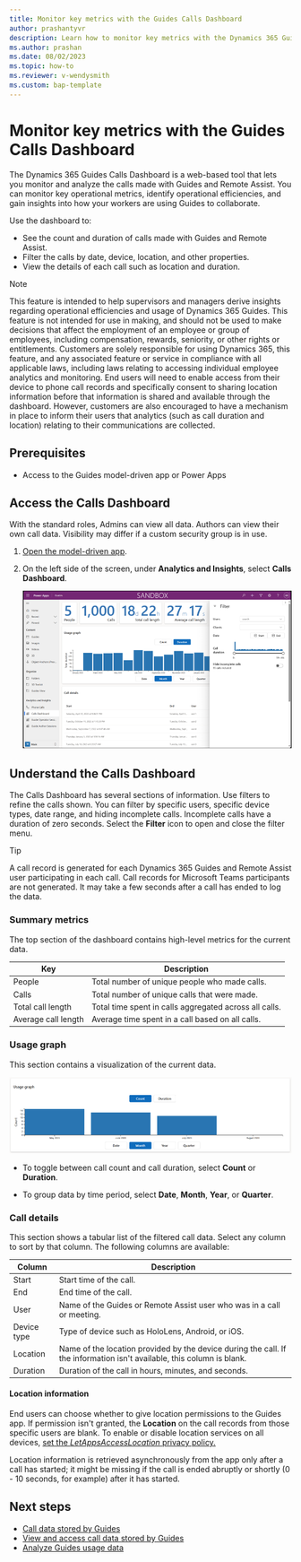 ```yaml
---
title: Monitor key metrics with the Guides Calls Dashboard
author: prashantyvr
description: Learn how to monitor key metrics with the Dynamics 365 Guides Calls Dashboard
ms.author: prashan
ms.date: 08/02/2023
ms.topic: how-to
ms.reviewer: v-wendysmith
ms.custom: bap-template
---
```


# Monitor key metrics with the Guides Calls Dashboard

The Dynamics 365 Guides Calls Dashboard is a web-based tool that lets you monitor and analyze the calls made with Guides and Remote Assist. You can monitor key operational metrics, identify operational efficiencies, and gain insights into how your workers are using Guides to collaborate.

Use the dashboard to:

- See the count and duration of calls made with Guides and Remote Assist.
- Filter the calls by date, device, location, and other properties.
- View the details of each call such as location and duration.

> [!NOTE]
> This feature is intended to help supervisors and managers derive insights regarding operational efficiencies and usage of Dynamics 365 Guides. This feature is not intended for use in making, and should not be used to make decisions that affect the employment of an employee or group of employees, including compensation, rewards, seniority, or other rights or entitlements. Customers are solely responsible for using Dynamics 365, this feature, and any associated feature or service in compliance with all applicable laws, including laws relating to accessing individual employee analytics and monitoring. End users will need to enable access from their device to phone call records and specifically consent to sharing location information before that information is shared and available through the dashboard. However, customers are also encouraged to have a mechanism in place to inform their users that analytics (such as call duration and location) relating to their communications are collected.

## Prerequisites

- Access to the Guides model-driven app or Power Apps

## Access the Calls Dashboard

With the standard roles, Admins can view all data. Authors can view their own call data. Visibility may differ if a custom security group is in use.

1. [Open the model-driven app](open-model-driven-app.md).

1. On the left side of the screen, under **Analytics and Insights**, select **Calls Dashboard**.

   ![Screenshot of the Guides Calls Dashboard.](media/calls-dashboard-guides.png)

## Understand the Calls Dashboard

The Calls Dashboard has several sections of information. Use filters to refine the calls shown. You can filter by specific users, specific device types, date range, and hiding incomplete calls. Incomplete calls have a duration of zero seconds. Select the **Filter** icon to open and close the filter menu.

> [!TIP]
> A call record is generated for each Dynamics 365 Guides and Remote Assist user participating in each call. Call records for Microsoft Teams participants are not generated. It may take a few seconds after a call has ended to log the data.

### Summary metrics

The top section of the dashboard contains high-level metrics for the current data.

| Key | Description |
| --- | --- |
| People | Total number of unique people who made calls.|
| Calls | Total number of unique calls that were made. |
| Total call length | Total time spent in calls aggregated across all calls. |
| Average call length | Average time spent in a call based on all calls. |

### Usage graph

This section contains a visualization of the current data.

![Screenshot of the Guides usage section on the Calls Dashboard.](media/calls-dashboard-guides-usage.png)

- To toggle between call count and call duration, select **Count** or **Duration**.

- To group data by time period, select **Date**, **Month**, **Year**, or **Quarter**.

### Call details

This section shows a tabular list of the filtered call data. Select any column to sort by that column. The following columns are available:

| Column | Description |
| --- | --- |
| Start | Start time of the call. |
| End | End time of the call. |
| User | Name of the Guides or Remote Assist user who was in a call or meeting. |
| Device type | Type of device such as HoloLens, Android, or iOS. |
| Location | Name of the location provided by the device during the call. If the information isn't available, this column is blank. |
| Duration | Duration of the call in hours, minutes, and seconds. |

#### Location information

End users can choose whether to give location permissions to the Guides app. If permission isn't granted, the **Location** on the call records from those specific users are blank. To enable or disable location services on all devices, [set the *LetAppsAccessLocation* privacy policy.](/windows/client-management/mdm/policy-csp-privacy#privacy-letappsaccesslocation)

Location information is retrieved asynchronously from the app only after a call has started; it might be missing if the call is ended abruptly or shortly (0 - 10 seconds, for example) after it has started.

## Next steps

- [Call data stored by Guides](call-data-logs.md)
- [View and access call data stored by Guides](call-logging.md)
- [Analyze Guides usage data](analytics-overview.md)